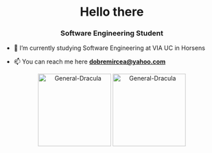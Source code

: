 <h1 align="center">Hello there</h1>
<h3 align="center">Software Engineering Student</h3>

- 🔭 I’m currently studying Software Engineering at VIA UC in Horsens

- 📫 You can reach me here **dobremircea@yahoo.com**



<p align="center"><img height="170px" align="center" src="https://github-readme-stats.vercel.app/api/top-langs/?username=General-Dracula&layout=compact" &theme=dracula alt="General-Dracula" /> <img height="170px" align="center" src="https://github-readme-stats.vercel.app/api?username=General-Dracula" alt="General-Dracula" /></p>
